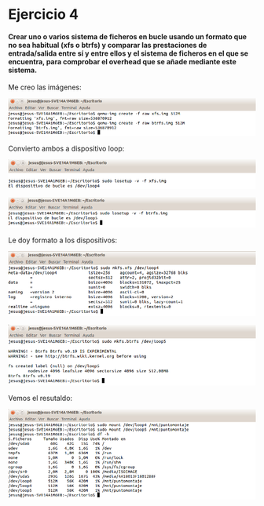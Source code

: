# Ejercicio 4 

#### Crear uno o varios sistema de ficheros en bucle usando un formato que no sea habitual (xfs o btrfs) y comparar las prestaciones de entrada/salida entre sí y entre ellos y el sistema de ficheros en el que se encuentra, para comprobar el overhead que se añade mediante este sistema.

Me creo las imágenes:

![alt text](https://github.com/jmanday/Imagenes/blob/master/imagen104.png?raw=true)


Convierto ambos a dispositivo loop:

![alt text](https://github.com/jmanday/Imagenes/blob/master/imagen105.png?raw=true)

![alt text](https://github.com/jmanday/Imagenes/blob/master/imagen106.png?raw=true)


Le doy formato a los dispositivos:

![alt text](https://github.com/jmanday/Imagenes/blob/master/imagen107.png?raw=true)

![alt text](https://github.com/jmanday/Imagenes/blob/master/imagen108.png?raw=true)


Vemos el resutaldo:

![alt text](https://github.com/jmanday/Imagenes/blob/master/imagen109.png?raw=true)

